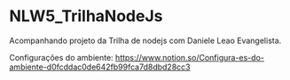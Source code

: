 # NLW5_TrilhaNodeJs
Acompanhando projeto da Trilha de nodejs com Daniele Leao Evangelista.


Configurações do ambiente: https://www.notion.so/Configura-es-do-ambiente-d0fcddac0de642fb99fca7d8dbd28cc3
